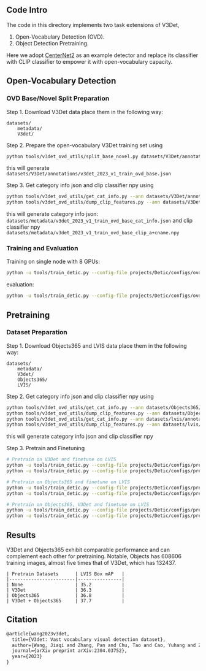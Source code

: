 ## Code Intro
The code in this directory implements two task extensions of V3Det, 
1. Open-Vocabulary Detection (OVD). 
2. Object Detection Pretraining. 

Here we adopt [CenterNet2](https://github.com/facebookresearch/Detic) as an example detector and replace its classifier with CLIP classifier to empower it with open-vocabulary capacity.

## Open-Vocabulary Detection
### OVD Base/Novel Split Preparation
Step 1. Download V3Det data place them in the following way:
```
datasets/
    metadata/
    V3det/
```

Step 2. Prepare the open-vocabulary V3Det training set using
````bash
python tools/v3det_ovd_utils/split_base_novel.py datasets/V3Det/annotations/v3det_2023_v1_train.json
````
this will generate `datasets/V3Det/annotations/v3det_2023_v1_train_ovd_base.json`

Step 3. Get category info json and clip classifier npy using
```bash
python tools/v3det_ovd_utils/get_cat_info.py --ann datasets/V3Det/annotations/v3det_2023_v1_train_ovd_base.json
python tools/v3det_ovd_utils/dump_clip_features.py --ann datasets/V3Det/annotations/v3det_2023_v1_train_ovd_base.json
```
this will generate category info json: `datasets/metadata/v3det_2023_v1_train_ovd_base_cat_info.json` and clip classifier npy `datasets/metadata/v3det_2023_v1_train_ovd_base_clip_a+cname.npy`

### Training and Evaluation
Training on single node with 8 GPUs:
````bash
python -u tools/train_detic.py --config-file projects/Detic/configs/ovd/BoxSup-C2_V3Det-OVD-Base_CLIP_R5021k_640b64_4x.yaml --num-gpus 8
````

evaluation:
````bash
python -u tools/train_detic.py --config-file projects/Detic/configs/ovd/BoxSup-C2_V3Det-OVD-Base_CLIP_R5021k_640b64_4x.yaml --num-gpus 8 --eval-only MODEL.WEIGHTS [model_path]
````


## Pretraining

### Dataset Preparation
Step 1. Download Objects365 and LVIS data place them in the following way:
```
datasets/
    metadata/
    V3det/
    Objects365/
    LVIS/
```

Step 2. Get category info json and clip classifier npy using
```bash
python tools/v3det_ovd_utils/get_cat_info.py --ann datasets/Objects365/objects365_train.json
python tools/v3det_ovd_utils/dump_clip_features.py --ann datasets/Objects365/objects365_train.json
python tools/v3det_ovd_utils/get_cat_info.py --ann datasets/lvis/annotations/lvis_v1_train.json
python tools/v3det_ovd_utils/dump_clip_features.py --ann datasets/lvis/annotations/lvis_v1_train.json
```
this will generate category info json and clip classifier npy

Step 3. Pretrain and Finetuning
```bash
# Pretrain on V3Det and finetune on LVIS
python -u tools/train_detic.py --config-file projects/Detic/configs/pretrain/BoxSup-C2_V3Det_CLIP_R5021k_640b64_4x.py --num-gpus 8
python -u tools/train_detic.py --config-file projects/Detic/configs/pretrain/BoxSup-C2_V3Det_LVIS_CLIP_R5021k_640b64_4x.py --num-gpus 8 MODEL.WEIGHTS [checkpoint_of_above]
```

```bash
# Pretrain on Objects365 and finetune on LVIS
python -u tools/train_detic.py --config-file projects/Detic/configs/pretrain/BoxSup-C2_Obj365_CLIP_R5021k_640b64_4x.py --num-gpus 8
python -u tools/train_detic.py --config-file projects/Detic/configs/pretrain/BoxSup-C2_Obj365_LVIS_CLIP_R5021k_640b64_4x.py --num-gpus 8 MODEL.WEIGHTS [checkpoint_of_above]
```

```bash
# Pretrain on Objects365, V3Det and finetune on LVIS
python -u tools/train_detic.py --config-file projects/Detic/configs/pretrain/BoxSup-C2_Obj365_V3Det_CLIP_R5021k_640b64_4x.py --num-gpus 8
python -u tools/train_detic.py --config-file projects/Detic/configs/pretrain/BoxSup-C2_Obj365_V3Det_LVIS_CLIP_R5021k_640b64_4x.py --num-gpus 8 MODEL.WEIGHTS [checkpoint_of_above]
```

## Results 
V3Det and Objects365 exhibit comparable performance and can complement each other for pretraining. Notable, Objects has 608606 training images, almost five times that of V3Det, which has 132437.

    | Pretrain Datasets      | LVIS Box mAP   |
    |------------------------|----------------|
    | None                   | 35.2           |
    | V3Det                  | 36.3           |
    | Objects365             | 36.8           |
    | V3Det + Objects365     | 37.7           |


## Citation

```latex
@article{wang2023v3det,
  title={V3det: Vast vocabulary visual detection dataset},
  author={Wang, Jiaqi and Zhang, Pan and Chu, Tao and Cao, Yuhang and Zhou, Yujie and Wu, Tong and Wang, Bin and He, Conghui and Lin, Dahua},
  journal={arXiv preprint arXiv:2304.03752},
  year={2023}
}
```